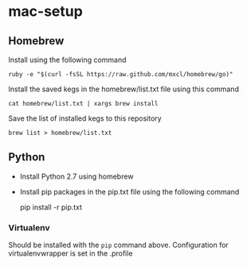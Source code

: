 mac-setup
=========

## Homebrew
Install using the following command

    ruby -e "$(curl -fsSL https://raw.github.com/mxcl/homebrew/go)"

Install the saved kegs in the homebrew/list.txt file using this command

    cat homebrew/list.txt | xargs brew install

Save the list of installed kegs to this repository

    brew list > homebrew/list.txt

## Python
 - Install Python 2.7 using homebrew
 - Install pip packages in the pip.txt file using the following command

    pip install -r pip.txt

### Virtualenv
Should be installed with the `pip` command above.  Configuration for
virtualenvwrapper is set in the .profile
